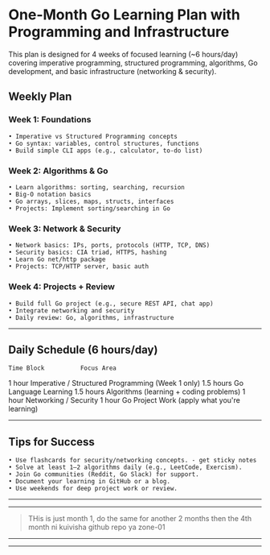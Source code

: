 # One-Month Go Learning Plan with Programming and Infrastructure

This plan is designed for 4 weeks of focused learning (~6 hours/day) covering imperative programming, structured programming, algorithms, Go development, and basic infrastructure (networking & security).

## Weekly Plan

### Week 1: Foundations

	• Imperative vs Structured Programming concepts
	• Go syntax: variables, control structures, functions
	• Build simple CLI apps (e.g., calculator, to-do list)

### Week 2: Algorithms & Go

	• Learn algorithms: sorting, searching, recursion
	• Big-O notation basics
	• Go arrays, slices, maps, structs, interfaces
	• Projects: Implement sorting/searching in Go

### Week 3: Network & Security

	• Network basics: IPs, ports, protocols (HTTP, TCP, DNS)
	• Security basics: CIA triad, HTTPS, hashing
	• Learn Go net/http package
	• Projects: TCP/HTTP server, basic auth

### Week 4: Projects + Review

	• Build full Go project (e.g., secure REST API, chat app)
	• Integrate networking and security
	• Daily review: Go, algorithms, infrastructure


---


## Daily Schedule (6 hours/day)

	Time Block			Focus Area

1 hour					Imperative / Structured Programming (Week 1 only)
1.5 hours				Go Language Learning
1.5 hours				Algorithms (learning + coding problems)
1 hour					Networking / Security
1 hour					Go Project Work (apply what you're learning)


---


## Tips for Success

	• Use flashcards for security/networking concepts. - get sticky notes
	• Solve at least 1–2 algorithms daily (e.g., LeetCode, Exercism).
	• Join Go communities (Reddit, Go Slack) for support.
	• Document your learning in GitHub or a blog.
	• Use weekends for deep project work or review.



---
---

> THis is just month 1, do the same for another 2 months then the 4th month ni kuivisha github repo ya zone-01

---
---